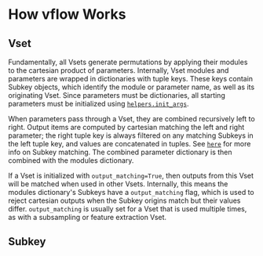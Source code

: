 # How vflow Works

## Vset

Fundamentally, all Vsets generate permutations by applying their modules to the cartesian product of parameters. Internally, Vset modules and parameters are wrapped in dictionaries with tuple keys. These keys contain Subkey objects, which identify the module or parameter name, as well as its originating Vset. Since parameters must be dictionaries, all starting parameters must be initialized using [`helpers.init_args`](https://vflow.csinva.io/helpers.html#vflow.helpers.init_args). 

When parameters pass through a Vset, they are combined recursively left to right. Output items are computed by cartesian matching the left and right parameter; the right tuple key is always filtered on any matching Subkeys in the left tuple key, and values are concatenated in tuples. See [`here`](##Subkey) for more info on Subkey matching. The combined parameter dictionary is then combined with the modules dictionary.

If a Vset is initialized with `output_matching=True`, then outputs from this Vset will be matched when used in other Vsets. Internally, this means the modules dictionary's Subkeys have a `output_matching` flag, which is used to reject cartesian outputs when the Subkey origins match but their values differ. `output_matching` is usually set for a Vset that is used multiple times, as with a subsampling or feature extraction Vset.

## Subkey

